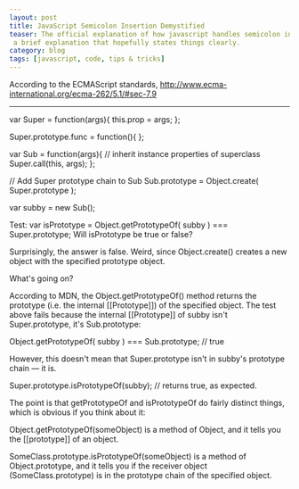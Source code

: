 ```yaml
---
layout: post
title: JavaScript Semicolon Insertion Demystified
teaser: The official explanation of how javascript handles semicolon insertion can be pretty confusing. Here's
 a brief explanation that hopefully states things clearly.
category: blog
tags: [javascript, code, tips & tricks]
---
```


According to the ECMAScript standards,
http://www.ecma-international.org/ecma-262/5.1/#sec-7.9


-----
var Super = function(args){ 
	this.prop = args;
};

Super.prototype.func = function(){ };

var Sub = function(args){
	// inherit instance properties of superclass
    Super.call(this, args);
};

// Add Super prototype chain to Sub
Sub.prototype = Object.create( Super.prototype );

var subby = new Sub();

Test:
var isPrototype = Object.getPrototypeOf( subby ) === Super.prototype;
Will isPrototype be true or false?

Surprisingly, the answer is false. Weird, since Object.create() creates a new object with the specified prototype object. 

What's going on?

According to MDN, the Object.getPrototypeOf() method returns the prototype (i.e. the internal [[Prototype]]) of the specified object. The test above fails because the internal [[Prototype]] of subby isn't Super.prototype, it's Sub.prototype:

Object.getPrototypeOf( subby ) === Sub.prototype; // true

However, this doesn't mean that Super.prototype isn't in subby's prototype chain — it is. 

Super.prototype.isPrototypeOf(subby); // returns true, as expected.

The point is that getPrototypeOf and isPrototypeOf do fairly distinct things, which is obvious if you think about it:

Object.getPrototypeOf(someObject) is a method of Object, and it tells you the [[prototype]] of an object.

SomeClass.prototype.isPrototypeOf(someObject) is a method of Object.prototype, and it tells you if the receiver object (SomeClass.prototype) is in the prototype chain of the specified object.


